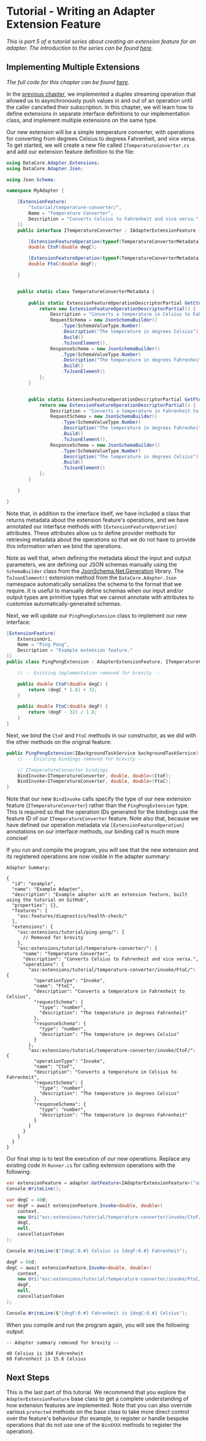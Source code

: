 # Tutorial - Writing an Adapter Extension Feature

_This is part 5 of a tutorial series about creating an extension feature for an adapter. The introduction to the series can be found [here](00-Introduction.md)._


## Implementing Multiple Extensions

_The full code for this chapter can be found [here](/examples/tutorials/writing-an-extension-feature/chapter-05)._

In the [previous chapter](04-Duplex_Streaming_Methods.md), we implemented a duplex streaming operation that allowed us to asynchronously push values in and out of an operation until the caller cancelled their subscription. In this chapter, we will learn how to define extensions in separate interface definitions to our implementation class, and implement multiple extensions on the same type.

Our new extension will be a simple temperature converter, with operations for converting from degrees Celsius to degrees Fahrenheit, and vice versa. To get started, we will create a new file called `ITemperatureConverter.cs` and add our extension feature definition to the file:

```csharp
using DataCore.Adapter.Extensions;
using DataCore.Adapter.Json;

using Json.Schema;

namespace MyAdapter {

    [ExtensionFeature(
        "tutorial/temperature-converter/",
        Name = "Temperature Converter",
        Description = "Converts Celsius to Fahrenheit and vice versa."
    )]
    public interface ITemperatureConverter : IAdapterExtensionFeature {

        [ExtensionFeatureOperation(typeof(TemperatureConverterMetadata), nameof(TemperatureConverterMetadata.GetCtoFMetadata))]
        double CtoF(double degC);

        [ExtensionFeatureOperation(typeof(TemperatureConverterMetadata), nameof(TemperatureConverterMetadata.GetFtoCMetadata))]
        double FtoC(double degF);

    }


    public static class TemperatureConverterMetadata { 
    
        public static ExtensionFeatureOperationDescriptorPartial GetCtoFMetadata() {
            return new ExtensionFeatureOperationDescriptorPartial() { 
                Description = "Converts a temperature in Celsius to Fahrenheit",
                RequestSchema = new JsonSchemaBuilder()
                    .Type(SchemaValueType.Number)
                    .Description("The temperature in degrees Celsius")
                    .Build()
                    .ToJsonElement(),
                ResponseSchema = new JsonSchemaBuilder()
                    .Type(SchemaValueType.Number)
                    .Description("The temperature in degrees Fahrenheit")
                    .Build()
                    .ToJsonElement()
            };
        }


        public static ExtensionFeatureOperationDescriptorPartial GetFtoCMetadata() {
            return new ExtensionFeatureOperationDescriptorPartial() {
                Description = "Converts a temperature in Fahrenheit to Celsius",
                RequestSchema = new JsonSchemaBuilder()
                    .Type(SchemaValueType.Number)
                    .Description("The temperature in degrees Fahrenheit")
                    .Build()
                    .ToJsonElement(),
                ResponseSchema = new JsonSchemaBuilder()
                    .Type(SchemaValueType.Number)
                    .Description("The temperature in degrees Celsius")
                    .Build()
                    .ToJsonElement()
            };
        }

    }

}
```

Note that, in addition to the interface itself, we have included a class that returns metadata about the extension feature's operations, and we have annotated our interface methods with `[ExtensionFeatureOperation]` attributes. These attributes allow us to define provider methods for retrieving metadata about the operations so that we do not have to provide this information when we bind the operations.

Note as well that, when defining the metadata about the input and output parameters, we are defining our JSON schemas manually using the `SchemaBuilder` class from the [JsonSchema.Net.Generation](https://www.nuget.org/packages/JsonSchema.Net.Generation/) library. The `ToJsonElement()` extension method from the `DataCore.Adapter.Json` namespace automatically serializes the schema to the format that we require. It is useful to manually define schemas when our input and/or output types are primitive types that we cannot annotate with attributes to customise automatically-generated schemas.

Next, we will update our `PingPongExtension` class to implement our new interface:

```csharp
[ExtensionFeature(
    ExtensionUri,
    Name = "Ping Pong",
    Description = "Example extension feature."
)]
public class PingPongExtension : AdapterExtensionFeature, ITemperatureConverter {

    // -- Existing implementation removed for brevity --

    public double CtoF(double degC) {
        return (degC * 1.8) + 32;
    }

    public double FtoC(double degF) {
        return (degF - 32) / 1.8;
    }
}
```

Next, we bind the `CtoF` and `FtoC` methods in our constructor, as we did with the other methods on the original feature:

```csharp
public PingPongExtension(IBackgroundTaskService backgroundTaskService) : base(backgroundTaskService) {
    // -- Existing bindings removed for brevity --

    // ITemperatureConverter bindings
    BindInvoke<ITemperatureConverter, double, double>(CtoF);
    BindInvoke<ITemperatureConverter, double, double>(FtoC);
}
```

Note that our new `BindInvoke` calls specify the type of our new extension feature (`ITemperatureConverter`) rather than the `PingPongExtension` type. This is required so that the operation IDs generated for the bindings use the feature ID of our `ITemperatureConverter` feature. Note also that, because we have defined our operation metadata via `[ExtensionFeatureOperation]` annotations on our interface methods, our binding call is much more concise!

If you run and compile the program, you will see that the new extension and its registered operations are now visible in the adapter summary:

```
Adapter Summary:

{
  "id": "example",
  "name": "Example Adapter",
  "description": "Example adapter with an extension feature, built using the tutorial on GitHub",
  "properties": {},
  "features": [
    "asc:features/diagnostics/health-check/"
  ],
  "extensions": {
    "asc:extensions/tutorial/ping-pong/": {
      // Removed for brevity
    },
    "asc:extensions/tutorial/temperature-converter/": {
      "name": "Temperature Converter",
      "description": "Converts Celsius to Fahrenheit and vice versa.",
      "operations": {
        "asc:extensions/tutorial/temperature-converter/invoke/FtoC/": {
          "operationType": "Invoke",
          "name": "FtoC",
          "description": "Converts a temperature in Fahrenheit to Celsius",
          "requestSchema": {
            "type": "number",
            "description": "The temperature in degrees Fahrenheit"
          },
          "responseSchema": {
            "type": "number",
            "description": "The temperature in degrees Celsius"
          }
        },
        "asc:extensions/tutorial/temperature-converter/invoke/CtoF/": {
          "operationType": "Invoke",
          "name": "CtoF",
          "description": "Converts a temperature in Celsius to Fahrenheit",
          "requestSchema": {
            "type": "number",
            "description": "The temperature in degrees Celsius"
          },
          "responseSchema": {
            "type": "number",
            "description": "The temperature in degrees Fahrenheit"
          }
        }
      }
    }
  }
}
```

Our final step is to test the execution of our new operations. Replace any existing code in `Runner.cs` for calling extension operations with the following:

```csharp
var extensionFeature = adapter.GetFeature<IAdapterExtensionFeature>("asc:extensions/tutorial/temperature-converter/");
Console.WriteLine();

var degC = 40d;
var degF = await extensionFeature.Invoke<double, double>(
    context,
    new Uri("asc:extensions/tutorial/temperature-converter/invoke/CtoF/"),
    degC,
    null,
    cancellationToken
);

Console.WriteLine($"{degC:0.#} Celsius is {degF:0.#} Fahrenheit");

degF = 60d;
degC = await extensionFeature.Invoke<double, double>(
    context,
    new Uri("asc:extensions/tutorial/temperature-converter/invoke/FtoC/"),
    degF,
    null,
    cancellationToken
);

Console.WriteLine($"{degF:0.#} Fahrenheit is {degC:0.#} Celsius");
```

When you compile and run the program again, you will see the following output:

```
-- Adapter summary removed for brevity --

40 Celsius is 104 Fahrenheit
60 Fahrenheit is 15.6 Celsius
```


## Next Steps

This is the last part of this tutorial. We recommend that you explore the `AdapterExtensionFeature` base class to get a complete understanding of how extension features are implemented. Note that you can also override various `protected` methods on the base class to take more direct control over the feature's behaviour (for example, to register or handle bespoke operations that do not use one of the `BindXXX` methods to register the operation).
